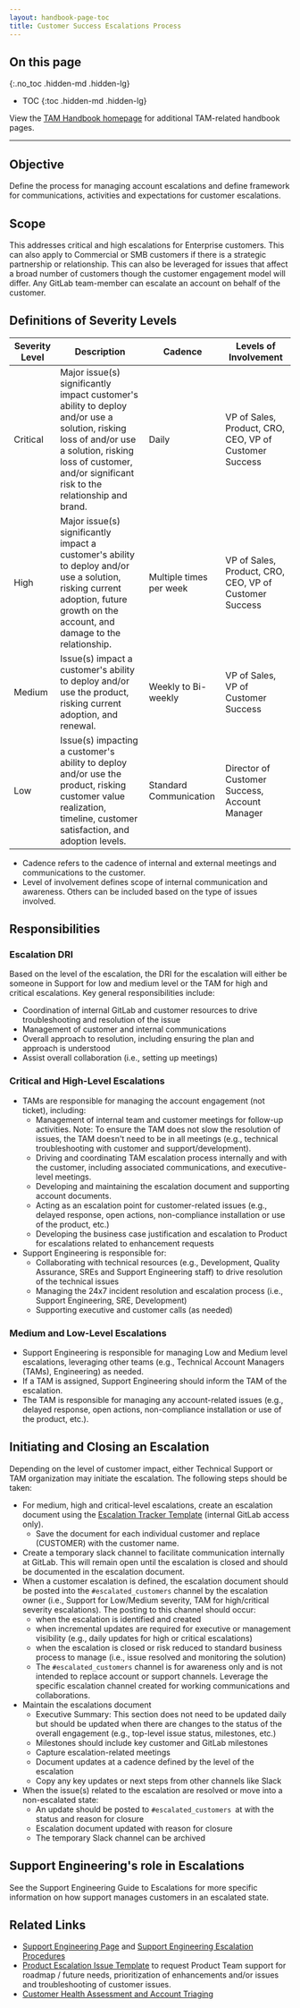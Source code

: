 ```yaml
---
layout: handbook-page-toc
title: Customer Success Escalations Process
---
```


## On this page
{:.no_toc .hidden-md .hidden-lg}

- TOC
{:toc .hidden-md .hidden-lg}

View the [TAM Handbook homepage](/handbook/customer-success/tam/) for additional TAM-related handbook pages.

- - -

## Objective

Define the process for managing account escalations and define framework for communications, activities and expectations for customer escalations.

## Scope

This addresses critical and high escalations for Enterprise customers. This can also apply to Commercial or SMB customers if there is a strategic partnership or relationship. This can also be leveraged for issues that affect a broad number of customers though the customer engagement model will differ. Any GitLab team-member can escalate an account on behalf of the customer.

## Definitions of Severity Levels

| Severity Level | Description | Cadence | Levels of Involvement |
| -------------- | ----------- | ------- | --------------------- |
| Critical | Major issue(s) significantly impact customer's ability to deploy and/or use a solution, risking loss of and/or use a solution, risking loss of customer, and/or significant risk to the relationship and brand. | Daily | VP of Sales, Product, CRO, CEO, VP of Customer Success |
| High | Major issue(s) significantly impact a customer's ability to deploy and/or use a solution, risking current adoption, future growth on the account, and damage to the relationship. | Multiple times per week | VP of Sales, Product, CRO, CEO, VP of Customer Success |
| Medium | Issue(s) impact a customer's ability to deploy and/or use the product, risking current adoption, and renewal. | Weekly to Bi-weekly | VP of Sales, VP of Customer Success |
| Low | Issue(s) impacting a customer's ability to deploy and/or use the product, risking customer value realization, timeline, customer satisfaction, and adoption levels. | Standard Communication | Director of Customer Success, Account Manager |

- Cadence refers to the cadence of internal and external meetings and communications to the customer.
- Level of involvement defines scope of internal communication and awareness. Others can be included based on the type of issues involved.

## Responsibilities

### Escalation DRI

Based on the level of the escalation, the DRI for the escalation will either be someone in Support for low and medium level or the TAM for high and critical escalations. Key general responsibilities include:

- Coordination of internal GitLab and customer resources to drive troubleshooting and resolution of the issue
- Management of customer and internal communications
- Overall approach to resolution, including ensuring the plan and approach is understood
- Assist overall collaboration (i.e., setting up meetings)

### Critical and High-Level Escalations

- TAMs are responsible for managing the account engagement (not ticket), including:
    - Management of internal team and customer meetings for follow-up activities. Note: To ensure the TAM does not slow the resolution of issues, the TAM doesn't need to be in all meetings (e.g., technical troubleshooting with customer and support/development).
    - Driving and coordinating TAM escalation process internally and with the customer, including associated communications, and executive-level meetings.
    - Developing and maintaining the escalation document and supporting account documents.
    - Acting as an escalation point for customer-related issues (e.g., delayed response, open actions, non-compliance installation or use of the product, etc.)
    - Developing the business case justification and escalation to Product for escalations related to enhancement requests
- Support Engineering is responsible for:
    - Collaborating with technical resources (e.g., Development, Quality Assurance, SREs and Support Engineering staff) to drive resolution of the technical issues
    - Managing the 24x7 incident resolution and escalation process (i.e., Support Engineering, SRE, Development)
    - Supporting executive and customer calls (as needed)

### Medium and Low-Level Escalations

- Support Engineering is responsible for managing Low and Medium level escalations, leveraging other teams (e.g., Technical Account Managers (TAMs), Engineering) as needed.
- If a TAM is assigned, Support Engineering should inform the TAM of the escalation.
- The TAM is responsible for managing any account-related issues (e.g., delayed response, open actions, non-compliance installation or use of the product, etc.).

## Initiating and Closing an Escalation

Depending on the level of customer impact, either Technical Support or TAM organization may initiate the escalation. The following steps should be taken:

- For medium, high and critical-level escalations, create an escalation document using the [Escalation Tracker Template](https://docs.google.com/document/d/1DFW9WDigDZTRQlArqvyaLl_GcYi5lwsxKKKtcjB49s0/edit#) (internal GitLab access only). 
    - Save the document for each individual customer and replace (CUSTOMER) with the customer name.
- Create a temporary slack channel to facilitate communication internally at GitLab. This will remain open until the escalation is closed and should be documented in the escalation document. 
- When a customer escalation is defined, the escalation document should be posted into the `#escalated_customers` channel by the escalation owner (i.e., Support for Low/Medium severity, TAM for high/critical severity escalations). The posting to this channel should occur:
    - when the escalation is identified and created
    - when incremental updates are required for executive or management visibility (e.g., daily updates for high or critical escalations)
    - when the escalation is closed or risk reduced to standard business process to manage (i.e., issue resolved and monitoring the solution)
    - The `#escalated_customers` channel is for awareness only and is not intended to replace account or support channels. Leverage the specific escalation channel created for working communications and collaborations.
- Maintain the escalations document
    - Executive Summary: This section does not need to be updated daily but should be updated when there are changes to the status of the overall engagement (e.g., top-level issue status, milestones, etc.)
    - Milestones should include key customer and GitLab milestones
    - Capture escalation-related meetings 
    - Document updates at a cadence defined by the level of the escalation 
    - Copy any key updates or next steps from other channels like Slack
- When the issue(s) related to the escalation are resolved or move into a non-escalated state:
    - An update should be posted to `#escalated_customers `at with the status and reason for closure
    - Escalation document updated with reason for closure
    - The temporary Slack channel can be archived

## Support Engineering's role in Escalations

See the Support Engineering Guide to Escalations for more specific information on how support manages customers in an escalated state.

## Related Links

- [Support Engineering Page](/handbook/support/) and [Support Engineering Escalation Procedures](/handbook/support/workflows/working-with-issues.html)
- [Product Escalation Issue Template](https://gitlab.com/gitlab-com/Product/issues/new?issuable_template=Product-Support-Request) to request Product Team support for roadmap / future needs, prioritization of enhancements and/or issues and troubleshooting of customer issues.
- [Customer Health Assessment and Account Triaging](/handbook/customer-success/tam/triage/)